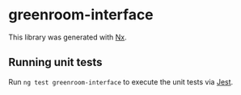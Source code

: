 # greenroom-interface

This library was generated with [Nx](https://nx.dev).

## Running unit tests

Run `ng test greenroom-interface` to execute the unit tests via [Jest](https://jestjs.io).
